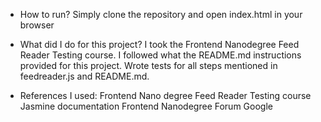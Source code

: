 - How to run?
Simply clone the repository and open index.html in your browser

- What did I do for this project?
I took the Frontend Nanodegree Feed Reader Testing course. 
I followed what the README.md instructions provided for this project. 
Wrote tests for all steps mentioned in feedreader.js and README.md.

- References I used:
Frontend Nano degree Feed Reader Testing course
Jasmine documentation
Frontend Nanodegree Forum
Google




